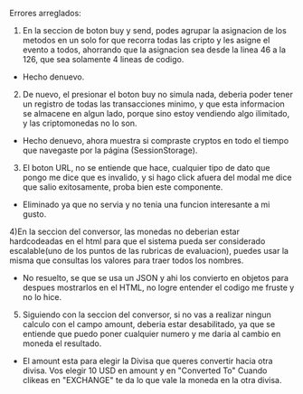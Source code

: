 Errores arreglados:

1) En la seccion de boton buy y send, podes agrupar la asignacion de los metodos en un solo for que recorra todas las cripto y les asigne el evento a todos, ahorrando que la asignacion sea desde la linea 46 a la 126, que sea solamente 4 lineas de codigo.
- Hecho denuevo.

2) De nuevo, el presionar el boton buy no simula nada, deberia poder tener un registro de todas las transacciones minimo, y que esta informacion se almacene en algun lado, porque sino estoy vendiendo algo ilimitado, y las criptomonedas no lo son.
- Hecho denuevo, ahora muestra si compraste cryptos en todo el tiempo que navegaste por la página (SessionStorage).

3) El boton URL, no se entiende que hace, cualquier tipo de dato que pongo me dice que es invalido, y si hago click afuera del modal me dice que salio exitosamente, proba bien este componente.
- Eliminado ya que no servia y no tenia una funcion interesante a mi gusto.

4)En la seccion del conversor, las monedas no deberian estar hardcodeadas en el html para que el sistema pueda ser considerado escalable(uno de los puntos de las rubricas de evaluacion), puedes usar la misma que consultas los valores para traer todos los nombres.
- No resuelto, se que se usa un JSON y ahi los convierto en objetos para despues mostrarlos en el HTML, no logre entender el codigo me fruste y no lo hice.

5) Siguiendo con la seccion del conversor, si no vas a realizar ningun calculo con el campo amount, deberia estar desabilitado, ya que se entiende que puedo poner cualquier numero y me daria al cambio en moneda el resultado.
- El amount esta para elegir la Divisa que queres convertir hacia otra divisa. Vos elegir 10 USD en amount y en "Converted To" Cuando clikeas en "EXCHANGE" te da lo que vale la moneda
en la otra divisa.